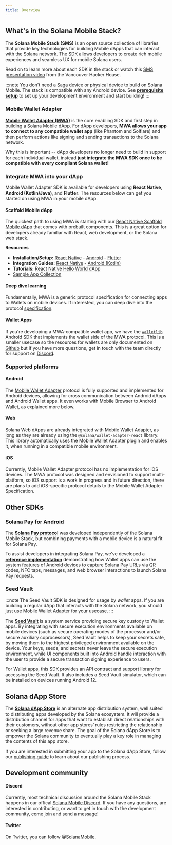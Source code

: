 ```yaml
--- 
title: Overview
---
```


## What's in the Solana Mobile Stack?

The **Solana Mobile Stack (SMS)** is an open source collection of libraries that provide key technologies for building Mobile dApps that can interact with the Solana network. 
The SDK allows developers to create rich mobile experiences and seamless UX for mobile Solana users. 

Read on to learn more about each SDK in the stack or watch this [SMS presentation video](https://www.youtube.com/watch?v=QldXwIczBAE) from the Vancouver Hacker House.

:::note
You don't need a Saga device or physical device to build on Solana Mobile. The stack is compatible with any Android device. See [**prerequisite setup**](quickstart#prerequisite-setup) to set up your development environment and start building!
:::

### Mobile Wallet Adapter

[**Mobile Wallet Adapter (MWA)**](https://github.com/solana-mobile/mobile-wallet-adapter) is the core enabling SDK and first step in building a Solana Mobile dApp. For dApp developers, **MWA allows your app to connect to any compatible wallet app** (like Phantom and Solflare) and then perform actions like signing and sending transactions to the Solana network.

Why this is important -- dApp developers no longer need to build in support for each individual wallet, instead **just integrate the MWA SDK once to be compatible with every compliant Solana wallet!**

### Integrate MWA into your dApp

Mobile Wallet Adapter SDK is available for developers using **React Native**, **Android (Kotlin/Java)**, and **Flutter**. The resources below can get you started on using MWA in your mobile dApp.

#### Scaffold Mobile dApp

The quickest path to using MWA is starting with our [React Native Scaffold Mobile dApp](/react-native/quickstart#clone-solana-mobile-dapp-scaffold) that comes with prebuilt components. This is a great option for developers already familiar with React, web development, or the Solana web stack.

**Resources**
- **Installation/Setup:** [React Native](/react-native/quickstart) - [Android](/android-native/quickstart) - [Flutter](/additional-sdks/flutter_sdk)
- **Integration Guides:** [React Native](/react-native/mwa_integration_rn) - [Android (Kotlin)](/android-native/mwa_integration)
- **Tutorials:** [React Native Hello World dApp](react-native/hello_world_tutorial)
- [Sample App Collection](/sample-apps/sample_app_overview)

#### Deep dive learning

Fundamentally, MWA is a generic protocol specification for connecting apps to Wallets on mobile devices. If interested, you can deep dive into the protocol [specification](https://solana-mobile.github.io/mobile-wallet-adapter/spec/spec.html).

#### Wallet Apps

If you're developing a MWA-compatible wallet app, we have the [`walletlib`](https://github.com/solana-mobile/mobile-wallet-adapter/tree/main/android/walletlib) Android SDK that implements the wallet side of the MWA protocol. This is a smaller usecase so the resources for wallets are only documented on [Github](https://github.com/solana-mobile/mobile-wallet-adapter/blob/main/android/docs/integration_guide.md) but if you have more questions, get in touch with the team directly for support on [Discord](https://discord.com/invite/solanamobile).

### Supported platforms
#### Android

The [Mobile Wallet Adapter](#mobile-wallet-adapter) protocol is fully supported and implemented for Android devices, allowing for cross communication between Android dApps and Android Wallet apps. It even works with Mobile Browser to Android Wallet, as explained more below.


#### Web

Solana Web dApps are already integrated with Mobile Wallet Adapter, as long as they are already using the `@solana/wallet-adapter-react` library. This library automatically uses the Mobile Wallet Adapter plugin and enables it, when running in a compatible mobile environment. 

#### iOS

Currently, Mobile Wallet Adapter protocol has no implementation for iOS devices. The MWA protocol was designed and envisioned to support multi-platform, so iOS support is a work in progress and in future direction, there are plans to add iOS-specific protocol details to the Mobile Wallet Adapter Specification.

## Other SDKs

### Solana Pay for Android

The [**Solana Pay protocol**](https://docs.solanapay.com/) was developed independently of the Solana Mobile Stack, but combining payments with a mobile device is a natural fit for Solana Pay. 

To assist developers in integrating Solana Pay, we’ve developed a [**reference implementation**](https://github.com/solana-mobile/solana-pay-android-sample) demonstrating how Wallet apps can use the system features of Android devices to capture Solana Pay URLs via QR codes, NFC taps, messages, and web browser interactions to launch Solana Pay requests.

### Seed Vault

:::note
 The Seed Vault SDK is designed for usage by *wallet* apps. If you are building a regular dApp that interacts with the Solana network, you should just use Mobile Wallet Adapter for your usecase.
:::

The [**Seed Vault**](https://github.com/solana-mobile/seed-vault-sdk) is a system service providing secure key custody to Wallet apps. By integrating with secure execution environments available on mobile devices (such as secure operating modes of the processor and/or secure auxiliary coprocessors), Seed Vault helps to keep your secrets safe, by moving them to the highest privileged environment available on the device. Your keys, seeds, and secrets never leave the secure execution environment, while UI components built into Android handle interaction with the user to provide a secure transaction signing experience to users.

For Wallet apps, this SDK provides an API contract and support library for accessing the Seed Vault. It also includes a Seed Vault simulator, which can be installed on devices running Android 12. 

## Solana dApp Store

The [**Solana dApp Store**](https://github.com/solana-mobile/dapp-publishing#welcome-publishers) is an alternate app distribution system, well suited to distributing apps developed by the Solana ecosystem. It will provide a distribution channel for apps that want to establish direct relationships with their customers, without other app stores’ rules restricting the relationship or seeking a large revenue share. The goal of the Solana dApp Store is to empower the Solana community to eventually play a key role in managing the contents of this app store.

If you are interested in submitting your app to the Solana dApp Store, follow our [publishing guide](https://github.com/solana-mobile/dapp-publishing/blob/main/README.md#welcome-publishers) to learn about our publishing process.


## Development community

#### Discord
Currently, most technical discussion around the Solana Mobile Stack happens in our offical [Solana Mobile Discord](https://discord.gg/solanamobile).
If you have any questions, are interested in contributing, or want to get in touch with the development community, come join and send a message!

#### Twitter

On Twitter, you can follow [@SolanaMobile](https://twitter.com/solanamobile).
